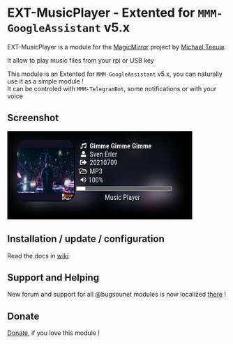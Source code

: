 # EXT-MusicPlayer - Extented for `MMM-GoogleAssistant` v5.x

EXT-MusicPlayer is a module for the [MagicMirror](https://github.com/MichMich/MagicMirror) project by [Michael Teeuw](https://github.com/MichMich).

It allow to play music files from your rpi or USB key<br>

This module is an Extented for `MMM-GoogleAssistant` v5.x, you can naturally use it as a simple module !<br>
It can be controled with `MMM-TelegramBot`, some notifications or with your voice

## Screenshot
![](https://raw.githubusercontent.com/bugsounet/EXT-MusicPlayer/dev/components/Screenshot.png)

## Installation / update / configuration

Read the docs in [wiki](https://wiki.bugsounet.fr/EXT-MusicPlayer)

## Support and Helping
New forum and support for all @bugsounet modules is now localized [there](https://forum.bugsounet.fr) !
 
## Donate
 [Donate](https://www.paypal.com/cgi-bin/webscr?cmd=_s-xclick&hosted_button_id=TTHRH94Y4KL36&source=url), if you love this module !
